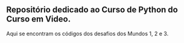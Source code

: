 ## Repositório dedicado ao Curso de Python do Curso em Video.
Aqui se encontram os códigos dos desafios dos Mundos 1, 2 e 3.
